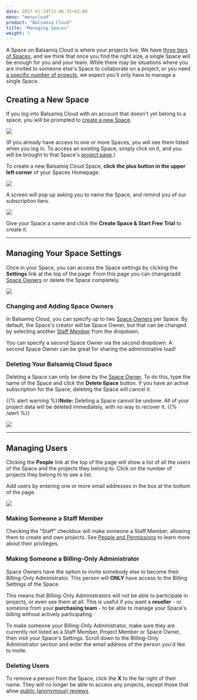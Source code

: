 ```yaml
---
date: 2017-01-19T13:46:35+02:00
menu: "menucloud"
product: "Balsamiq Cloud"
title: "Managing Spaces"
weight: 3
---
```


A Space on Balsamiq Cloud is where your projects live. We have [three tiers of Spaces](https://balsamiq.com/buy/#cloud), and we think that once you find the right size, a single Space will be enough for you and your team. While there may be situations where you are invited to someone else's Space to collaborate on a project, or you need [a specific number of projects](http://support.balsamiq.com/sales/cloudsavemoney/), we expect you'll only have to manage a single Space.

## Creating a New Space

If you log into Balsamiq Cloud with an account that doesn't yet belong to a space, you will be prompted to [create a new Space](#creating-a-new-space).

![](//media.balsamiq.com/img/support/docs/cloud/new-space-blank.png)

(If you already have access to one or more Spaces, you will see them listed when you log in. To access an existing Space, simply click on it, and you will be brought to that Space's [project page](../projects/).)

To create a new Balsamiq Cloud Space, **click the plus button in the upper left corner** of your Spaces Homepage.

![](//media.balsamiq.com/img/support/docs/cloud/spaces-homepage.png)

A screen will pop up asking you to name the Space, and remind you of our subscription tiers.

![](//media.balsamiq.com/img/support/docs/cloud/create-new-space.png)

Give your Space a name and click the **Create Space & Start Free Trial** to create it.


---

## Managing Your Space Settings

Once in your Space, you can access the Space settings by clicking the **Settings** link at the top of the page. From this page you can change/add [Space Owners](../people/#space-owners) or delete the Space completely.

![](//media.balsamiq.com/img/support/docs/cloud/space-settings.png)

### Changing and Adding Space Owners

In Balsamiq Cloud, you can specify up to two [Space Owners](../people/#space-owners) per Space. By default, the Space's creator will be Space Owner, but that can be changed by selecting another [Staff Member](../people/#staff-members) from the dropdown.

You can specify a second Space Owner via the second dropdown. A second Space Owner can be great for sharing the administrative load!

### Deleting Your Balsamiq Cloud Space

Deleting a Space can only be done by the [Space Owner](../people/#space-owners). To do this, type the name of the Space and click the **Delete Space** button. If you have an active subscription for the Space, deleting the Space will cancel it.

{{% alert warning %}}**Note:** Deleting a Space cannot be undone. All of your project data will be deleted immediately, with no way to recover it. {{% /alert %}}

![](//media.balsamiq.com/img/support/docs/cloud/delete-space.png)

---

## Managing Users

Clicking the **People** link at the top of the page will show a list of all the users of the Space and the projects they belong to. Click on the number of projects they belong to to see a list.

Add users by entering one or more email addresses in the box at the bottom of the page.

![](//media.balsamiq.com/img/support/docs/cloud/space-people.png)

### Making Someone a Staff Member

Checking the "Staff" checkbox will make someone a Staff Member, allowing them to create and own projects. See [People and Permissions](../people/#staff-members) to learn more about their privileges.

### Making Someone a Billing-Only Administrator

Space Owners have the option to invite somebody else to become their Billing-Only Administrator. This person will **ONLY** have access to the Billing Settings of the Space.

This means that Billing-Only Administrators will not be able to participate in projects, or even see them at all. This is useful if you want a **reseller** - or someone from your **purchasing team** - to be able to manage your Space's billing without actively participating.

To make someone your Billing-Only Administrator, make sure they are currently _not_ listed as a Staff Member, Project Member or Space Owner, then visit your Space's Settings. Scroll down to the Billing-Only Administrator section and enter the email address of the person you'd like to invite.

### Deleting Users

To remove a person from the Space, click the **X** to the far right of their name. They will no longer be able to access any projects, except those that allow [public (anonymous) reviews](../people/#allow-public-reviews).
